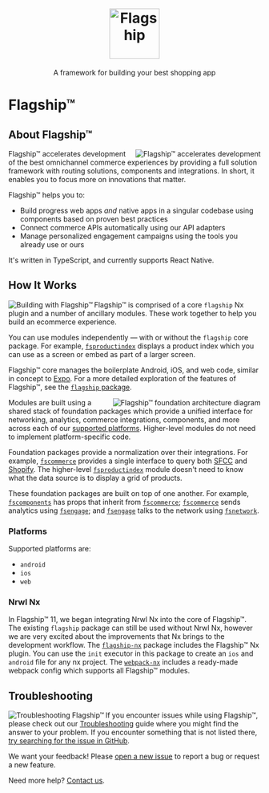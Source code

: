 <h1 align="center">
  <a href="https://brandingbrand.github.io/flagship/">
    <img alt="Flagship"
      src="https://user-images.githubusercontent.com/2915629/127563134-be64905e-d429-446d-9a53-a657c9613f6f.png"
      height="100">
  </a>
</h1>

<p align="center">
  A framework for building your best shopping app
</p>

# Flagship™

## About Flagship™

<img alt="Flagship™ accelerates development"
  src="https://user-images.githubusercontent.com/556070/38955661-4ff210c6-4323-11e8-960e-b568bc4b2bec.png"
  align="right">

Flagship™ accelerates development of the best omnichannel commerce experiences
by providing a full solution framework with routing solutions, components and
integrations. In short, it enables you to focus more on innovations that
matter.

Flagship™ helps you to:

- Build progress web apps _and_ native apps in a singular codebase using
  components based on proven best practices
- Connect commerce APIs automatically using our API adapters
- Manage personalized engagement campaigns using the tools you already use or
  ours

It's written in TypeScript, and currently supports React Native.

## How It Works

<img alt="Building with Flagship™"
  src="https://user-images.githubusercontent.com/556070/38953855-09901dc6-431e-11e8-9e50-26cb694c91e2.png"
  align="left">

Flagship™ is comprised of a core `flagship` Nx plugin and a number of ancillary
modules. These work together to help you build an ecommerce experience.

You can use modules independently — with or without the `flagship` core
package. For example, [`fsproductindex`](packages/fsproductindex) displays a
product index which you can use as a screen or embed as part of a larger
screen.

Flagship™ core manages the boilerplate Android, iOS, and web code, similar in
concept to [Expo](https://expo.io). For a more detailed exploration of the
features of Flagship™, see the [`flagship` package](libs/flagship).

<img alt="Flagship™ foundation architecture diagram"
  src="https://user-images.githubusercontent.com/2915629/68430966-26b39880-017f-11ea-880c-10a6466c8d3b.png"
  align="right">

Modules are built using a shared stack of foundation packages which provide a
unified interface for networking, analytics, commerce integrations, components,
and more across each of our [supported platforms](#platforms). Higher-level
modules do not need to implement platform-specific code.

Foundation packages provide a normalization over their integrations. For
example, [`fscommerce`](libs/fscommerce) provides a single interface to query
both [SFCC](https://www.salesforce.com) and [Shopify](https://www.shopify.com).
The higher-level [`fsproductindex`](libs/fsproductindex) module doesn't need to
know what the data source is to display a grid of products.

These foundation packages are built on top of one another. For example,
[`fscomponents`](libs/fscomponents) has props that inherit from
[`fscommerce`](libs/fscommerce); [`fscommerce`](libs/fscommerce) sends
analytics using [`fsengage`](libs/fsengage); and [`fsengage`](libs/fsengage)
talks to the network using [`fsnetwork`](libs/fsnetwork).

### Platforms

Supported platforms are:

- `android`
- `ios`
- `web`

### Nrwl Nx

In Flagship™ 11, we began integrating Nrwl Nx into the core of Flagship™. The
existing `flagship` package can still be used without Nrwl Nx, however we are
very excited about the improvements that Nx brings to the development workflow.
The [`flagship-nx`](libs/flagship-nx) package includes the Flagship™ Nx plugin.
You can use the `init` executor in this package to create an `ios` and
`android` file for any nx project. The [`webpack-nx`]('libs/webpack-nx')
includes a ready-made webpack config which supports all Flagship™ modules.

## Troubleshooting

<img alt="Troubleshooting Flagship™"
  src="https://user-images.githubusercontent.com/556070/38958560-9f7aab28-432b-11e8-8e67-68d781f5681d.png"
  align="left">

If you encounter issues while using Flagship™, please check out our
[Troubleshooting](TROUBLESHOOTING.md) guide where you might find the answer to
your problem. If you encounter something that is not listed there, [try
searching for the issue in
GitHub](https://github.com/brandingbrand/flagship/issues).

We want your feedback! Please [open a new
issue](https://github.com/brandingbrand/flagship/issues/new) to report a bug or
request a new feature.

Need more help? [Contact us](mailto:product@brandingbrand.com).
